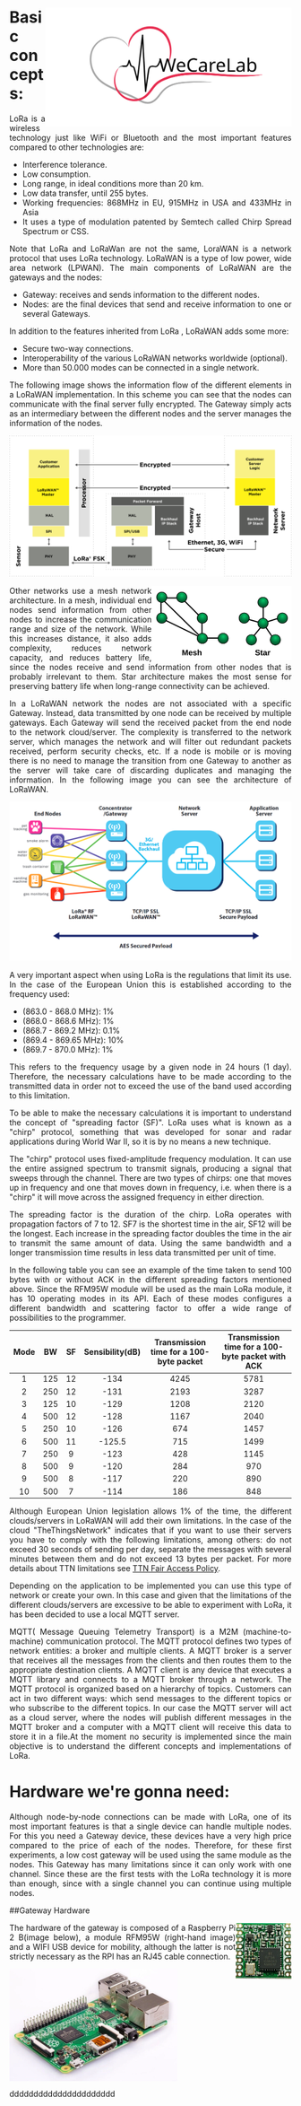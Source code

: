 <div align="justify">

<img align="right" width=440 src=".corporate_resources/Logos/largo_V9_sin_fondo.svg" />

# Basic concepts:

LoRa is a wireless technology just like WiFi or Bluetooth and the most important features compared to other technologies are:
- Interference tolerance.
- Low consumption.
- Long range, in ideal conditions more than 20 km.
- Low data transfer, until 255 bytes.
- Working frequencies: 868MHz in EU, 915MHz in USA and 433MHz in Asia
- It uses a type of modulation patented by Semtech called Chirp Spread Spectrum or CSS.

Note that LoRa and LoRaWan are not the same, LoraWAN is a network protocol that uses LoRa technology. LoRaWAN is a type of low power, wide area network (LPWAN). The main components of LoRaWAN are the gateways and the nodes:
- Gateway: receives and sends information  to the different nodes.
- Nodes: are the final devices that send and receive information to one or several Gateways.

In addition to the features inherited from LoRa , LoRaWAN adds some more:
- Secure two-way connections.
- Interoperability of the various LoRaWAN networks worldwide (optional).
- More than 50.000 modes can be connected in a single network.

The following image shows the information flow of the different elements in a LoRaWAN implementation. In this scheme you can see that the nodes can communicate with the final server fully encrypted. The Gateway simply acts as an intermediary between the different nodes and the server manages the information of the nodes.

![LoRa_comunication](/res/images/LoRa_communication.svg)

<img align="right" width=250 src="/res/images/NetworkTopologies.svg" /> Other networks use a mesh network architecture. In a mesh, individual end nodes send information from other nodes to increase the communication range and size of the network. While this increases distance, it also adds complexity, reduces network capacity, and reduces battery life, since the nodes receive and send information from other nodes that is probably irrelevant to them. Star architecture makes the most sense for preserving battery life when long-range connectivity can be achieved.

In a LoRaWAN network the nodes are not associated with a specific Gateway. Instead, data transmitted by one node can be received by multiple gateways. Each Gateway will send the received packet from the end node to the network cloud/server. The complexity is transferred to the network server, which manages the network and will filter out redundant packets received, perform security checks, etc. If a node is mobile or is moving there is no need to manage the transition from one Gateway to another as the server will take care of discarding duplicates and managing the information. In the following image you can see the architecture of LoRaWAN.

![LoRa_network_architecture](/res/images/LoRa_network_architecture.png)


A very important aspect when using LoRa is the regulations that limit its use. In the case of the European Union this is established according to the frequency used:
- (863.0 - 868.0 MHz): 1%
- (868.0 - 868.6 MHz): 1%
- (868.7 - 869.2 MHz): 0.1%
- (869.4 - 869.65 MHz): 10%
- (869.7 - 870.0 MHz): 1%

This refers to the frequency usage by a given node in 24 hours (1 day). Therefore, the necessary calculations have to be made according to the transmitted data in order not to exceed the use of the band used according to this limitation.

To be able to make the necessary calculations it is important to understand the concept of "spreading factor (SF)". LoRa uses what is known as a "chirp" protocol, something that was developed for sonar and radar applications during World War II, so it is by no means a new technique.

The "chirp" protocol uses fixed-amplitude frequency modulation. It can use the entire assigned spectrum to transmit signals, producing a signal that sweeps through the channel. There are two types of chirps: one that moves up in frequency and one that moves down in frequency, i.e. when there is a "chirp" it will move across the assigned frequency in either direction.

The spreading factor is the duration of the chirp. LoRa operates with propagation factors of 7 to 12. SF7 is the shortest time in the air, SF12 will be the longest. Each increase in the spreading factor doubles the time in the air to transmit the same amount of data. Using the same bandwidth and a longer transmission time results in less data transmitted per unit of time.

In the following table you can see an example of the time taken to send 100 bytes with or without ACK in the different spreading factors mentioned above. Since the RFM95W module will be used as the main LoRa module, it has 10 operating modes in its API. Each of these modes configures a different bandwidth and scattering factor to offer a wide range of possibilities to the programmer.

| Mode | BW  | SF | Sensibility(dB) | Transmission time for a 100-byte packet | Transmission time for a 100-byte packet with ACK |
|:----:|:---:|:--:|:----------------:|:--------------------------------------:|:------------------------------------------------:|
| 1    | 125 | 12 | -134             | 4245                                   | 5781                                             |
| 2    | 250 | 12 | -131             | 2193                                   | 3287                                             |
| 3    | 125 | 10 | -129             | 1208                                   | 2120                                             |
| 4    | 500 | 12 | -128             | 1167                                   | 2040                                             |
| 5    | 250 | 10 | -126             | 674                                    | 1457                                             |
| 6    | 500 | 11 | -125.5           | 715                                    | 1499                                             |
| 7    | 250 | 9  | -123             | 428                                    | 1145                                             |
| 8    | 500 | 9  | -120             | 284                                    | 970                                              |
| 9    | 500 | 8  | -117             | 220                                    | 890                                              |
| 10   | 500 | 7  | -114             | 186                                    | 848                                              |

Although European Union legislation allows 1% of the time, the different clouds/servers in LoRaWAN will add their own limitations. In the case of the cloud "TheThingsNetwork" indicates that if you want to use their servers you have to comply with the following limitations, among others: do not exceed 30 seconds of sending per day, separate the messages with several minutes between them and do not exceed 13 bytes per packet. For more details about TTN limitations see [TTN Fair Access Policy](https://www.thethingsnetwork.org/forum/t/limitations-data-rate-packet-size-30-seconds-uplink-and-10-messages-downlink-per-day-fair-access-policy-guidelines/1300).

Depending on the application to be implemented you can use this type of network or create your own. In this case and given that the limitations of the different clouds/servers are excessive to be able to experiment with LoRa, it has been decided to use a local MQTT server. 

MQTT( Message Queuing Telemetry Transport) is a M2M (machine-to-machine) communication protocol. The MQTT protocol defines two types of network entities: a broker and multiple clients. A MQTT broker is a server that receives all the messages from the clients and then routes them to the appropriate destination clients. A MQTT client is any device that executes a MQTT library and connects to a MQTT broker through a network. The MQTT protocol is organized based on a hierarchy of topics. Customers can act in two different ways: which send messages to the different topics or who subscribe to the different topics. 
In our case the MQTT server will act as a cloud server, where the nodes will publish different messages in the MQTT broker and a computer with a MQTT client will receive this data to store it in a file.At the moment no security is implemented since the main objective is to understand the different concepts and implementations of LoRa.

# Hardware we're gonna need:

Although node-by-node connections can be made with LoRa, one of its most important features is that a single device can handle multiple nodes. For this you need a Gateway device, these devices have a very high price compared to the price of each of the nodes. Therefore, for these first experiments, a low cost gateway will be used using the same module as the nodes. This Gateway has many limitations since it can only work with one channel. Since these are the first tests with the LoRa technology it is more than enough, since with a single channel you can continue using multiple nodes.

##Gateway Hardware


<img align="right" width=100 src="/res/images/RFM95W.png" />

The hardware of the gateway is composed of a Raspberry Pi 2 B(image below), a module RFM95W (right-hand image) and a WIFI USB device for mobility, although the latter is not strictly necessary as the RPI has an RJ45 cable connection.

<img align="center" width=300 src="/res/images/raspberry-pi-2b.png" />

dddddddddddddddddddddd


</div>